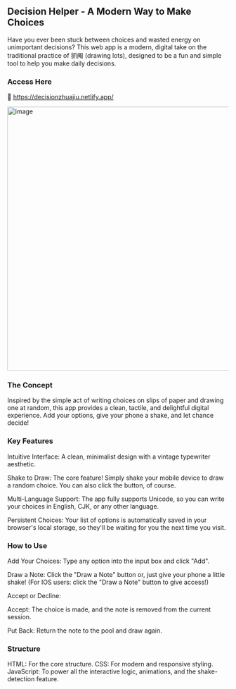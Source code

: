 ## Decision Helper - A Modern Way to Make Choices
Have you ever been stuck between choices and wasted energy on unimportant decisions? 
This web app is a modern, digital take on the traditional practice of 抓阄 (drawing lots), designed to be a fun and simple tool to help you make daily decisions.

### Access Here
🔗 https://decisionzhuajiu.netlify.app/

<img width="785" height="599" alt="image" src="https://github.com/user-attachments/assets/3fb63c1f-981d-4cf6-b053-89b846e4a72b" />

### The Concept
Inspired by the simple act of writing choices on slips of paper and drawing one at random, this app provides a clean, tactile, and delightful digital experience. Add your options, give your phone a shake, and let chance decide!

### Key Features
Intuitive Interface: A clean, minimalist design with a vintage typewriter aesthetic.

Shake to Draw: The core feature! Simply shake your mobile device to draw a random choice. You can also click the button, of course.

Multi-Language Support: The app fully supports Unicode, so you can write your choices in English, CJK, or any other language.

Persistent Choices: Your list of options is automatically saved in your browser's local storage, so they'll be waiting for you the next time you visit.

### How to Use
Add Your Choices: Type any option into the input box and click "Add".

Draw a Note: Click the "Draw a Note" button or, just give your phone a little shake! (For IOS users: click the "Draw a Note" button to give access!)

Accept or Decline:

Accept: The choice is made, and the note is removed from the current session.

Put Back: Return the note to the pool and draw again.

### Structure
HTML: For the core structure.
CSS: For modern and responsive styling.
JavaScript: To power all the interactive logic, animations, and the shake-detection feature.
